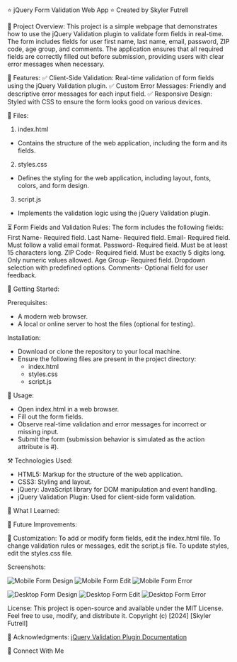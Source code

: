 ⭐ jQuery Form Validation Web App
⭐ Created by Skyler Futrell 

📌 Project Overview:
This project is a simple webpage that demonstrates how to use the jQuery Validation plugin to validate form fields in real-time.
The form includes fields for user first name, last name, email, password, ZIP code, age group, and comments.
The application ensures that all required fields are correctly filled out before submission, providing users with clear error messages when necessary.

🚀 Features:
✅ Client-Side Validation: Real-time validation of form fields using the jQuery Validation plugin.
✅ Custom Error Messages: Friendly and descriptive error messages for each input field.
✅ Responsive Design: Styled with CSS to ensure the form looks good on various devices.

📂 Files:
1. index.html
  - Contains the structure of the web application, including the form and its fields.
2. styles.css
  - Defines the styling for the web application, including layout, fonts, colors, and form design.
3. script.js
  - Implements the validation logic using the jQuery Validation plugin.

⏳ Form Fields and Validation Rules:
The form includes the following fields:
First Name- Required field.
Last Name- Required field.
Email- Required field. Must follow a valid email format.
Password- Required field. Must be at least 15 characters long.
ZIP Code- Required field. Must be exactly 5 digits long. Only numeric values allowed.
Age Group- Required field. Dropdown selection with predefined options.
Comments- Optional field for user feedback.

🏁 Getting Started: 

  Prerequisites:
  - A modern web browser.
  - A local or online server to host the files (optional for testing).

  Installation:
  - Download or clone the repository to your local machine.
  - Ensure the following files are present in the project directory:
      - index.html
      - styles.css
      - script.js

 📖 Usage:
  - Open index.html in a web browser.
  - Fill out the form fields.
  - Observe real-time validation and error messages for incorrect or missing input.
  - Submit the form (submission behavior is simulated as the action attribute is #).

⚒️ Technologies Used:
  - HTML5: Markup for the structure of the web application.
  - CSS3: Styling and layout.
  - jQuery: JavaScript library for DOM manipulation and event handling.
  - jQuery Validation Plugin: Used for client-side form validation.

📝 What I Learned:

🎯 Future Improvements:

🎨 Customization:
To add or modify form fields, edit the index.html file.
To change validation rules or messages, edit the script.js file.
To update styles, edit the styles.css file.

Screenshots:

![Mobile Form Design](/images/mobile-form-view.jpg) 
![Mobile Form Edit](/images/mobile-form-edit.jpg) 
![Mobile Form Error](/images/mobile-error.jpg)

![Desktop Form Design](/images/desktop-form-view.jpg) 
![Desktop Form Edit](/images/desktop-form-edit.jpg)
![Desktop Form Error](/images/desktop-error.jpg)

License:
This project is open-source and available under the MIT License. Feel free to use, modify, and distribute it.
Copyright (c) [2024] [Skyler Futrell]

📢 Acknowledgments:
[jQuery Validation Plugin Documentation](https://jqueryvalidation.org/)

🔗 Connect With Me

